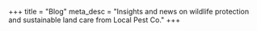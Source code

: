 +++
title = "Blog"
meta_desc = "Insights and news on wildlife protection and sustainable land care from Local Pest Co."
+++
